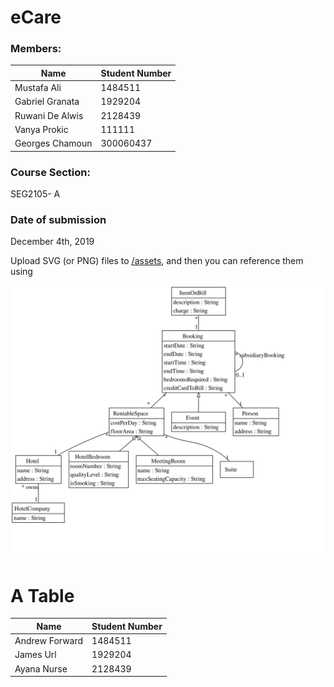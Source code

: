 
# eCare
### Members:
| Name | Student Number |
| --- | --- |
| Mustafa Ali | 1484511  |
| Gabriel Granata | 1929204  |
| Ruwani De Alwis | 2128439 |
| Vanya Prokic | 111111 |
| Georges Chamoun | 300060437 |


### Course Section:
SEG2105- A

### Date of submission
December 4th, 2019

Upload SVG (or PNG) files to [/assets](/assets), and then
you can reference them using

![UML Class Diagram](/assets/classDiagram.svg)

# A Table

| Name | Student Number |
| --- | --- |
| Andrew Forward | 1484511  |
| James Url | 1929204  |
| Ayana Nurse | 2128439 |
